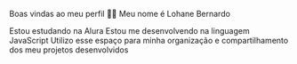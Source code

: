 Boas vindas ao meu perfil 💙💙
Meu nome é Lohane Bernardo

Estou estudando na Alura
Estou me desenvolvendo na linguagem JavaScript
Utilizo esse espaço para minha organização e compartilhamento dos meu projetos desenvolvidos
